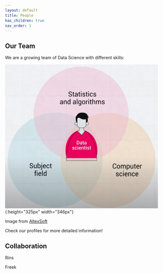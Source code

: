 ```yaml
---
layout: default
title: People
has_children: true
nav_order: 1
---
```


## Our Team

We are a growing team of Data Science with different skills:

![](/assets/DataScientist.png){:height="325px" width="346px"}

Image from [AltexSoft](https://www.altexsoft.com/) 

Check our profiles for more detailed information!



## Collaboration

Rins

Freek


 

